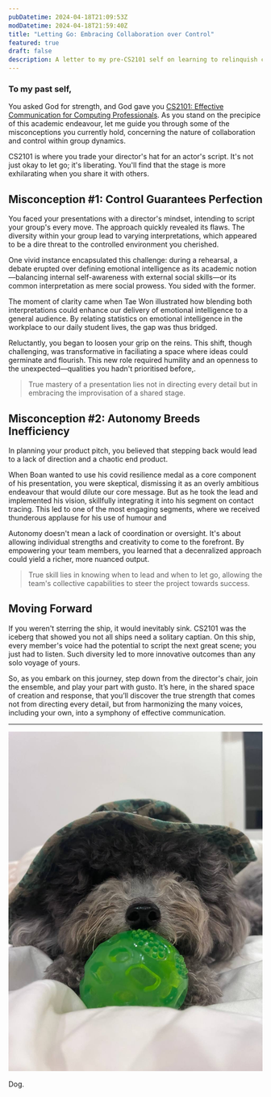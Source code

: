 ```yaml
---
pubDatetime: 2024-04-18T21:09:53Z
modDatetime: 2024-04-18T21:59:40Z
title: "Letting Go: Embracing Collaboration over Control"
featured: true
draft: false
description: A letter to my pre-CS2101 self on learning to relinquish control for effective communication.
---
```


### To my past self,

You asked God for strength, and God gave you [CS2101: Effective Communication for Computing Professionals](https://nusmods.com/courses/CS2101/effective-communication-for-computing-professionals). As you stand on the precipice of this academic endeavour, let me guide you through some of the misconceptions you currently hold, concerning the nature of collaboration and control within group dynamics.

CS2101 is where you trade your director's hat for an actor's script. It's not just okay to let go; it's liberating. You'll find that the stage is more exhilarating when you share it with others.

## Misconception #1: Control Guarantees Perfection

You faced your presentations with a director's mindset, intending to script your group's every move. The approach quickly revealed its flaws. The diversity within your group lead to varying interpretations, which appeared to be a dire threat to the controlled environment you cherished.

One vivid instance encapsulated this challenge: during a rehearsal, a debate erupted over defining emotional intelligence as its academic notion—balancing internal self-awareness with external social skills—or its common interpretation as mere social prowess. You sided with the former.

The moment of clarity came when Tae Won illustrated how blending both interpretations could enhance our delivery of emotional intelligence to a general audience. By relating statistics on emotional intelligence in the workplace to our daily student lives, the gap was thus bridged.

Reluctantly, you began to loosen your grip on the reins. This shift, though challenging, was transformative in faciliating a space where ideas could germinate and flourish. This new role required humility and an openness to the unexpected—qualities you hadn't prioritised before,.

> True mastery of a presentation lies not in directing every detail but in embracing the improvisation of a shared stage.

## Misconception #2: Autonomy Breeds Inefficiency

In planning your product pitch, you believed that stepping back would lead to a lack of direction and a chaotic end product.

When Boan wanted to use his covid resilience medal as a core component of his presentation, you were skeptical, dismissing it as an overly ambitious endeavour that would dilute our core message. But as he took the lead and implemented his vision, skillfully integrating it into his segment on contact tracing. This led to one of the most engaging segments, where we received thunderous applause for his use of humour and

Autonomy doesn't mean a lack of coordination or oversight. It's about allowing individual strengths and creativity to come to the forefront. By empowering your team members, you learned that a decenralized approach could yield a richer, more nuanced output.

> True skill lies in knowing when to lead and when to let go, allowing the team's collective capabilities to steer the project towards success.

## Moving Forward

If you weren't sterring the ship, it would inevitably sink. CS2101 was the iceberg that showed you not all ships need a solitary captian. On this ship, every member's voice had the potential to script the next great scene; you just had to listen. Such diversity led to more innovative outcomes than any solo voyage of yours.

So, as you embark on this journey, step down from the director's chair, join the ensemble, and play your part with gusto. It’s here, in the shared space of creation and response, that you’ll discover the true strength that comes not from directing every detail, but from harmonizing the many voices, including your own, into a symphony of effective communication.

---

![](../../assets/images/jjajang_test.jpg)

<figcaption>Dog.</figcaption>
